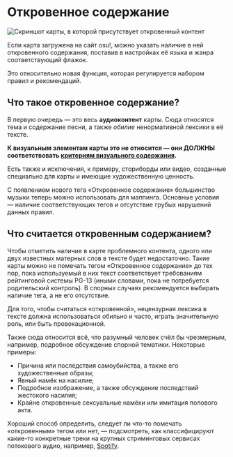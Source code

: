 # Откровенное содержание

![Скриншот карты, в которой присутствует откровенный контент](img/explicit-tag.jpg "Пример карты с пометкой «Откровенное содержание».")

Если карта загружена на сайт osu!, можно указать наличие в ней откровенного содержания, поставив в настройках её языка и жанра соответствующий флажок.

Это относительно новая функция, которая регулируется набором правил и рекомендаций.

## Что такое откровенное содержание?

В первую очередь — это весь **аудиоконтент** карты. Сюда относятся тема и содержание песни, а также *обилие* ненормативной лексики в её тексте.

**К визуальным элементам карты это не относится — они ДОЛЖНЫ соответствовать [критериям визуального содержания](/wiki/Rules/Visual_Content_Considerations).**

Есть также и исключения, к примеру, сториборды или видео, созданные специально для карты и имеющие художественную ценность.

С появлением нового тега «Откровенное содержание» большинство музыки теперь можно использовать для маппинга. Основные условия — наличие соответствующих тегов и отсутствие грубых нарушений данных правил.

## Что считается откровенным содержанием?

Чтобы отметить наличие в карте проблемного контента, одного или двух известных матерных слов в тексте будет недостаточно. Такие карты можно не помечать тегом «Откровенное содержание» до тех пор, пока используемый в них текст соответствует требованиям рейтинговой системы PG-13 (иными словами, пока не потребуется родительский контроль). В спорных случаях рекомендуется выбирать наличие тега, а не его отсутствие.

Для того, чтобы считаться «откровенной», нецензурная лексика в тексте должна использоваться обильно и часто, играть значительную роль, или быть провокационной.

Также сюда относится всё, что разумный человек счёл бы чрезмерным, например, подробное обсуждение спорной тематики. Некоторые примеры:

- Причина или последствия самоубийства, а также его художественные образы;
- Явный намёк на насилие; 
- Подробное изображение, а также обсуждение последствий жестокого насилия;
- Крайне откровенные сексуальные намёки или имитация полового акта.

Хороший способ определить, следует ли что-то помечать «откровенным» тегом или нет, — подсмотреть, как классифицируют какие-то конкретные треки на крупных стриминговых сервисах потокового аудио, например, [Spotify](https://www.spotify.com "Spotify").
